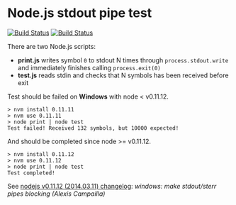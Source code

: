 # Node.js stdout pipe test

[![Build Status](https://img.shields.io/travis/dizel3d/node-stdout-pipe-test/master.svg?style=flat-square)](https://travis-ci.org/dizel3d/node-stdout-pipe-test) [![Build Status](https://ci.appveyor.com/api/projects/status/github/dizel3d/node-stdout-pipe-test?branch=master&svg=true)](https://ci.appveyor.com/project/dizel3d/node-stdout-pipe-test)

There are two Node.js scripts:
- **print.js** writes symbol `0` to stdout N times through `process.stdout.write` and immediately finishes calling `process.exit(0)`
- **test.js** reads stdin and checks that N symbols has been received before exit

Test should be failed on **Windows** with node < v0.11.12.
```
> nvm install 0.11.11
> nvm use 0.11.11
> node print | node test
Test failed! Received 132 symbols, but 10000 expected!
```

And should be completed since node >= v0.11.12.
```
> nvm install 0.11.12
> nvm use 0.11.12
> node print | node test
Test completed!
```

See [nodejs v0.11.12 (2014.03.11) changelog](https://github.com/nodejs/node-v0.x-archive/blob/v0.11.12/ChangeLog):
*windows: make stdout/sterr pipes blocking (Alexis Campailla)*
